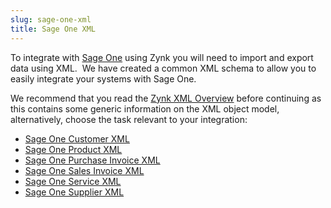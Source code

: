```yaml
---
slug: sage-one-xml
title: Sage One XML
---
```

To integrate with [Sage One](sage-one) using Zynk you will need to import and export data using XML.  We have created a common XML schema to allow you to easily integrate your systems with Sage One.

We recommend that you read the [Zynk XML Overview](zynk-xml-overview) before continuing as this contains some generic information on the XML object model, alternatively, choose the task relevant to your integration:

 * [Sage One Customer XML](sage-one-customer-xml)
 * [Sage One Product XML](sage-one-product-xml)
 * [Sage One Purchase Invoice XML](sage-one-purchase-invoice-xml)
 * [Sage One Sales Invoice XML](sage-one-sales-invoice-xml)
 * [Sage One Service XML](sage-one-service-xml)
 * [Sage One Supplier XML](sage-one-supplier-xml)